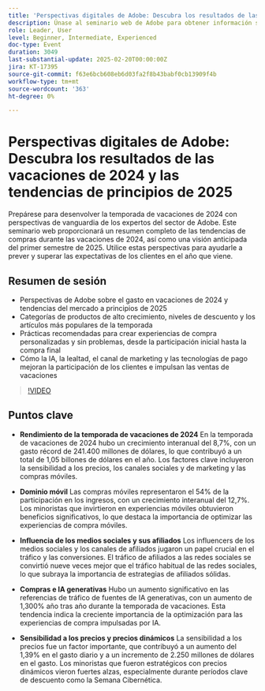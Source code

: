 ```yaml
---
title: 'Perspectivas digitales de Adobe: Descubra los resultados de las vacaciones de 2024 y las tendencias de principios de 2025'
description: Únase al seminario web de Adobe para obtener información sobre las tendencias de compras en las fiestas de 2024 y las previsiones de mercado de principios de 2025, explorar categorías de productos de alto crecimiento y conocer las prácticas recomendadas para crear experiencias de compra personalizadas mediante IA y tecnologías avanzadas.
role: Leader, User
level: Beginner, Intermediate, Experienced
doc-type: Event
duration: 3049
last-substantial-update: 2025-02-20T00:00:00Z
jira: KT-17395
source-git-commit: f63e6bcb608eb6d03fa2f8b43babf0cb13909f4b
workflow-type: tm+mt
source-wordcount: '363'
ht-degree: 0%

---
```



# Perspectivas digitales de Adobe: Descubra los resultados de las vacaciones de 2024 y las tendencias de principios de 2025

Prepárese para desenvolver la temporada de vacaciones de 2024 con perspectivas de vanguardia de los expertos del sector de Adobe. Este seminario web proporcionará un resumen completo de las tendencias de compras durante las vacaciones de 2024, así como una visión anticipada del primer semestre de 2025.  Utilice estas perspectivas para ayudarle a prever y superar las expectativas de los clientes en el año que viene.

## Resumen de sesión

* Perspectivas de Adobe sobre el gasto en vacaciones de 2024 y tendencias del mercado a principios de 2025
* Categorías de productos de alto crecimiento, niveles de descuento y los artículos más populares de la temporada
* Prácticas recomendadas para crear experiencias de compra personalizadas y sin problemas, desde la participación inicial hasta la compra final
* Cómo la IA, la lealtad, el canal de marketing y las tecnologías de pago mejoran la participación de los clientes e impulsan las ventas de vacaciones

>[!VIDEO](https://video.tv.adobe.com/v/3446271/?learn=on&enablevpops)

## Puntos clave

* **Rendimiento de la temporada de vacaciones de 2024** En la temporada de vacaciones de 2024 hubo un crecimiento interanual del 8,7%, con un gasto récord de 241.400 millones de dólares, lo que contribuyó a un total de 1,05 billones de dólares en el año. Los factores clave incluyeron la sensibilidad a los precios, los canales sociales y de marketing y las compras móviles.

* **Dominio móvil** Las compras móviles representaron el 54% de la participación en los ingresos, con un crecimiento interanual del 12,7%. Los minoristas que invirtieron en experiencias móviles obtuvieron beneficios significativos, lo que destaca la importancia de optimizar las experiencias de compra móviles.

* **Influencia de los medios sociales y sus afiliados** Los influencers de los medios sociales y los canales de afiliados jugaron un papel crucial en el tráfico y las conversiones. El tráfico de afiliados a las redes sociales se convirtió nueve veces mejor que el tráfico habitual de las redes sociales, lo que subraya la importancia de estrategias de afiliados sólidas.

* **Compras e IA generativas** Hubo un aumento significativo en las referencias de tráfico de fuentes de IA generativas, con un aumento de 1,300% año tras año durante la temporada de vacaciones. Esta tendencia indica la creciente importancia de la optimización para las experiencias de compra impulsadas por IA.

* **Sensibilidad a los precios y precios dinámicos** La sensibilidad a los precios fue un factor importante, que contribuyó a un aumento del 1,39% en el gasto diario y a un incremento de 2.250 millones de dólares en el gasto. Los minoristas que fueron estratégicos con precios dinámicos vieron fuertes alzas, especialmente durante períodos clave de descuento como la Semana Cibernética.